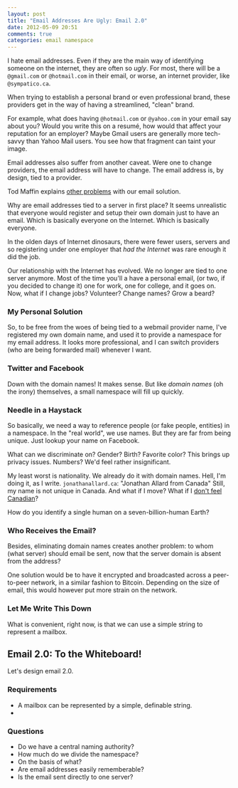 ```yaml
---
layout: post
title: "Email Addresses Are Ugly: Email 2.0"
date: 2012-05-09 20:51
comments: true
categories: email namespace
---
```


I hate email addresses. Even if they are the main way of identifying
someone on the internet, they are often so *ugly*. For most,
there will be a `@gmail.com` or `@hotmail.com` in their email, or
worse, an internet provider, like `@sympatico.ca`.

When trying to establish a personal brand or even professional brand,
these providers get in the way of having a streamlined, "clean" brand.

For example, what does having `@hotmail.com` or `@yahoo.com` in your
email say about you? Would you write this on a resumé, how would that
affect your reputation for an employer? Maybe Gmail users are generally
more tech-savvy than Yahoo Mail users. You see how that fragment can
taint your image.

Email addresses also suffer from another caveat. Were one to change 
providers, the email address will have to change. The email
address is, by design, tied to a provider.

<!-- more -->

Tod Maffin explains [other problems][Maffin] with our email solution.

Why are email addresses tied to a server in first place? It seems 
unrealistic that everyone would register and setup their own domain
just to have an email. Which is basically everyone on the Internet. 
Which is basically everyone.

In the olden days of Internet dinosaurs, there were fewer users,
servers and so registering under one employer that *had the Internet* 
was rare enough it did the job.

Our relationship with the Internet has evolved. We no longer are tied
to one server anymore. Most of the time you'll a have a personal email,
(or two, if you decided to change it) one for work, one for college, 
and it goes on. Now, what if I change jobs? Volunteer? Change names?
Grow a beard?

### My Personal Solution
So, to be free from the woes of being tied to a webmail provider name,
I've registered my own domain name, and used it to provide a namespace
for my email address. It looks more professional, and I can switch 
providers (who are being forwarded mail) whenever I want.

### Twitter and Facebook
Down with the domain names! It makes sense. But like *domain names*
(oh the irony) themselves, a small namespace will fill up quickly.

### Needle in a Haystack
So basically, we need a way to reference people (or fake people, 
entities) in a namespace. In the "real world", we use names. But they 
are far from being unique. Just lookup your name on Facebook.

What can we discriminate on? Gender? Birth? Favorite color? This brings
up privacy issues. Numbers? We'd feel rather insignificant.

My least worst is nationality. We already do it with domain names. Hell,
I'm doing it, as I write. `jonathanallard.ca`: "Jonathan Allard from 
Canada" Still, my name is not unique in Canada. And what if I move? 
What if I [don't feel Canadian][QSM]? 

How do you identify a single human on a seven-billion-human Earth?

### Who Receives the Email?
Besides, eliminating domain names creates another problem: to whom 
(what server) should email be sent, now that the server domain is 
absent from the address?

One solution would be to have it encrypted and broadcasted across a 
peer-to-peer network, in a similar fashion to Bitcoin. Depending on 
the size of email, this would however put more strain on the network.

### Let Me Write This Down
What is convenient, right now, is that we can use a simple string to
represent a mailbox.

Email 2.0: To the Whiteboard!
-----------------------------
Let's design email 2.0.

### Requirements
* A mailbox can be represented by a simple, definable string.
* 

### Questions
* Do we have a central naming authority?
* How much do we divide the namespace?
* On the basis of what?
* Are email addresses easily rememberable?
* Is the email sent directly to one server?

[Maffin]: http://todmaffin.com/email2
[QSM]: http://en.wikipedia.org/wiki/Quebec_sovereignty_movement
